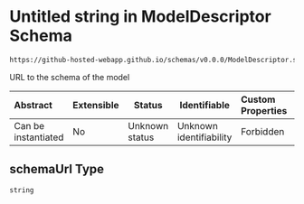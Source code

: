 # Untitled string in ModelDescriptor Schema

```txt
https://github-hosted-webapp.github.io/schemas/v0.0.0/ModelDescriptor.schema.json#/properties/schemaUrl
```

URL to the schema of the model

| Abstract | Extensible | Status | Identifiable | Custom Properties | Additional Properties | Access Restrictions | Defined In |
| :-- | --- | --- | --- | :-- | --- | --- | --- |
| Can be instantiated | No | Unknown status | Unknown identifiability | Forbidden | Allowed | none | [ModelDescriptor.schema.json\*](../ModelDescriptor.schema.json "open original schema") |

## schemaUrl Type

`string`

